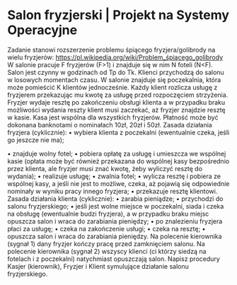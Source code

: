 # Salon fryzjerski | Projekt na Systemy Operacyjne

Zadanie stanowi rozszerzenie problemu śpiącego fryzjera/golibrody na wielu fryzjerów:
https://pl.wikipedia.org/wiki/Problem_śpiącego_golibrody
W salonie pracuje F fryzjerów (F>1) i znajduje się w nim N foteli (N<F). Salon jest czynny w godzinach od Tp do Tk. Klienci przychodzą do salonu w losowych momentach czasu. W salonie znajduje się poczekalnia, która może pomieścić K klientów jednocześnie. Każdy klient rozlicza usługę z fryzjerem przekazując mu kwotę za usługę przed rozpoczęciem strzyżenia. Fryzjer wydaje resztę po zakończeniu obsługi klienta a w przypadku braku możliwości wydania reszty klient musi zaczekać, aż fryzjer znajdzie resztę w kasie. Kasa jest wspólna dla wszystkich fryzjerów. Płatność może być dokonana banknotami o nominałach 10zł, 20zł i 50zł.
Zasada działania fryzjera (cyklicznie):
• wybiera klienta z poczekalni (ewentualnie czeka, jeśli go jeszcze nie ma);

• znajduje wolny fotel;
• pobiera opłatę za usługę i umieszcza we wspólnej kasie (opłata może być również przekazana do wspólnej kasy bezpośrednio przez klienta, ale fryzjer musi znać kwotę, żeby wyliczyć resztę do wydania);
• realizuje usługę;
• zwalnia fotel;
• wylicza resztę i pobiera ze wspólnej kasy, a jeśli nie jest to możliwe, czeka, aż pojawią się odpowiednie nominały w wyniku pracy innego fryzjera;
• przekazuje resztę klientowi.
Zasada działania klienta (cyklicznie):
• zarabia pieniądze;
• przychodzi do salonu fryzjerskiego;
• jeśli jest wolne miejsce w poczekalni, siada i czeka na obsługę (ewentualnie budzi fryzjera), a w przypadku braku miejsc opuszcza salon i wraca do zarabiania pieniędzy;
• po znalezieniu fryzjera płaci za usługę;
• czeka na zakończenie usługi;
• czeka na resztę;
• opuszcza salon i wraca do zarabiania pieniędzy.
Na polecenie kierownika (sygnał 1) dany fryzjer kończy pracę przed zamknięciem salonu.
Na polecenie kierownika (sygnał 2) wszyscy klienci (ci którzy siedzą na fotelach i z poczekalni) natychmiast opuszczają salon.
Napisz procedury Kasjer (kierownik), Fryzjer i Klient symulujące działanie salonu fryzjerskiego.
